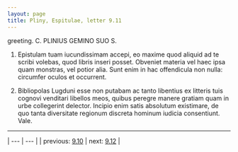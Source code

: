 ```yaml
---
layout: page
title: Pliny, Espitulae, letter 9.11
---
```


greeting. C. PLINIUS GEMINO SUO S.



1. Epistulam tuam iucundissimam accepi, eo maxime quod aliquid ad te scribi volebas, quod libris inseri posset. Obveniet materia vel haec ipsa quam monstras, vel potior alia. Sunt enim in hac offendicula non nulla: circumfer oculos et occurrent.



2. Bibliopolas Lugduni esse non putabam ac tanto libentius ex litteris tuis cognovi venditari libellos meos, quibus peregre manere gratiam quam in urbe collegerint delector. Incipio enim satis absolutum existimare, de quo tanta diversitate regionum discreta hominum iudicia consentiunt. Vale.



---

| --- | --- |
| previous: [9.10](../9.10/) | next: [9.12](../9.12/) |